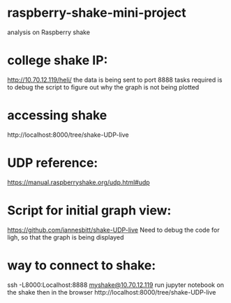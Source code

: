 # raspberry-shake-mini-project
analysis on Raspberry shake

# college shake IP:
http://10.70.12.119/heli/
the data is being sent to port 8888
tasks required is to debug the script to figure out why the graph is not being plotted
# accessing shake
http://localhost:8000/tree/shake-UDP-live

# UDP reference:
https://manual.raspberryshake.org/udp.html#udp

# Script for initial graph view:
https://github.com/iannesbitt/shake-UDP-live
Need to debug the code for ligh, so that the graph is being displayed

# way to connect to shake:
ssh -L8000:Localhost:8888 myshake@10.70.12.119
run jupyter notebook on the shake 
then in the browser http://localhost:8000/tree/shake-UDP-live
